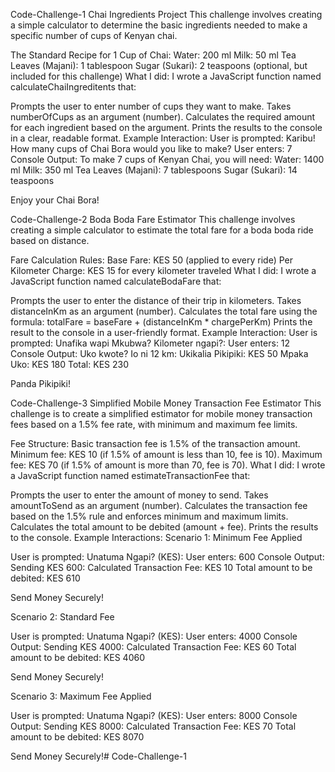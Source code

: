 Code-Challenge-1
Chai Ingredients Project
This challenge involves creating a simple calculator to determine the basic ingredients needed to make a specific number of cups of Kenyan chai.

The Standard Recipe for 1 Cup of Chai:
Water: 200 ml
Milk: 50 ml
Tea Leaves (Majani): 1 tablespoon
Sugar (Sukari): 2 teaspoons (optional, but included for this challenge)
What I did:
I wrote a JavaScript function named calculateChaiIngreditents that:

Prompts the user to enter number of cups they want to make.
Takes numberOfCups as an argument (number).
Calculates the required amount for each ingredient based on the argument.
Prints the results to the console in a clear, readable format.
Example Interaction:
User is prompted: Karibu! How many cups of Chai Bora would you like to make?
User enters: 7
Console Output:
To make 7 cups of Kenyan Chai, you will need:
Water: 1400 ml
Milk: 350 ml
Tea Leaves (Majani): 7 tablespoons
Sugar (Sukari): 14 teaspoons

Enjoy your Chai Bora!

Code-Challenge-2
Boda Boda Fare Estimator
This challenge involves creating a simple calculator to estimate the total fare for a boda boda ride based on distance.

Fare Calculation Rules:
Base Fare: KES 50 (applied to every ride)
Per Kilometer Charge: KES 15 for every kilometer traveled
What I did:
I wrote a JavaScript function named calculateBodaFare that:

Prompts the user to enter the distance of their trip in kilometers.
Takes distanceInKm as an argument (number).
Calculates the total fare using the formula:
totalFare = baseFare + (distanceInKm * chargePerKm)
Prints the result to the console in a user-friendly format.
Example Interaction:
User is prompted: Unafika wapi Mkubwa? Kilometer ngapi?:
User enters: 12
Console Output:
Uko kwote? Io ni 12 km:
Ukikalia Pikipiki: KES 50
Mpaka Uko: KES 180
Total: KES 230

Panda Pikipiki!

Code-Challenge-3
Simplified Mobile Money Transaction Fee Estimator
This challenge is to create a simplified estimator for mobile money transaction fees based on a 1.5% fee rate, with minimum and maximum fee limits.

Fee Structure:
Basic transaction fee is 1.5% of the transaction amount.
Minimum fee: KES 10 (if 1.5% of amount is less than 10, fee is 10).
Maximum fee: KES 70 (if 1.5% of amount is more than 70, fee is 70).
What I did:
I wrote a JavaScript function named estimateTransactionFee that:

Prompts the user to enter the amount of money to send.
Takes amountToSend as an argument (number).
Calculates the transaction fee based on the 1.5% rule and enforces minimum and maximum limits.
Calculates the total amount to be debited (amount + fee).
Prints the results to the console.
Example Interactions:
Scenario 1: Minimum Fee Applied

User is prompted: Unatuma Ngapi? (KES):
User enters: 600
Console Output:
Sending KES 600:
Calculated Transaction Fee: KES 10
Total amount to be debited: KES 610

Send Money Securely!

Scenario 2: Standard Fee

User is prompted: Unatuma Ngapi? (KES):
User enters: 4000
Console Output:
Sending KES 4000:
Calculated Transaction Fee: KES 60
Total amount to be debited: KES 4060

Send Money Securely!

Scenario 3: Maximum Fee Applied

User is prompted: Unatuma Ngapi? (KES):
User enters: 8000
Console Output:
Sending KES 8000:
Calculated Transaction Fee: KES 70
Total amount to be debited: KES 8070

Send Money Securely!# Code-Challenge-1
